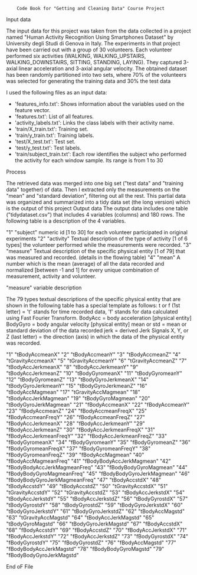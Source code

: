 		Code Book for "Getting and Cleaning Data" Course Project
 
Input data

The input data for this project was taken from the data collected in a project named "Human Activity Recognition Using Smartphones Dataset" by University degli Studi di Genova in Italy.
The experiments in that project have been carried out with a group of 30 volunteers. Each volunteer performed six activities (WALKING, WALKING_UPSTAIRS, WALKING_DOWNSTAIRS, SITTING, STANDING, LAYING). They captured 3-axial linear acceleration and 3-axial angular velocity. The obtained dataset has been randomly partitioned into two sets, where 70% of the volunteers was selected for generating the training data and 30% the test data

I used the following files as an input data:
- 'features_info.txt': Shows information about the variables used on the feature vector.
- 'features.txt': List of all features.
- 'activity_labels.txt': Links the class labels with their activity name.
- 'train/X_train.txt': Training set.
- 'train/y_train.txt': Training labels.
- 'test/X_test.txt': Test set.
- 'test/y_test.txt': Test labels.
- 'train/subject_train.txt': Each row identifies the subject who performed the activity for each window sample. Its range is from 1 to 30

Process

The retrieved data was merged into one big set ("test data" and "training data" together) of data. Then I extracted only the measurements on the "mean" and "standard deviation", filtering out all the rest. This partial data was organized and summarized into a tidy data set (the long version) which is the output of this project
Output data
The output data includes one table ("tidydataset.csv") that includes 4 variables (columns) and 180 rows. The following table is a description of the 4 variables.

"1" "subject"	numeric id [1 to 30] for each volunteer participated in original experiments
"2" "activity"	Textual description of the type of activity [1 of 6 types] the volunteer performed 			while the measurements were recorded.
"3" "measure"	Textual description of the specific physical entity [1 of 79] that was measured and 			recorded. (details in the flowing table)
"4" "mean"	A number which is the mean (average) of all the data recorded and normalized [between 			-1 and 1] for every unique combination of measurement, activity and volunteer.

"measure" variable description

The 79 types textual descriptions of the specific physical entity that are shown in the following table has a special template as follows:
t or f (1st letter) = 	't' stands for time recorded data, 'f' stands for data calculated using Fast 		      		Fourier Transform.
BodyAcc = 		body acceleration [physical entity]
BodyGyro = 		body angular velocity [physical entity]
mean or std = 		mean or standard deviation of the data recorded
jerk = 			derived Jerk Signals
X, Y, or Z (last letter) = the direction (axis) in which the data of the physical entity was recorded.

"1" "tBodyAccmeanX"
"2" "tBodyAccmeanY"
"3" "tBodyAccmeanZ"
"4" "tGravityAccmeanX"
"5" "tGravityAccmeanY"
"6" "tGravityAccmeanZ"
"7" "tBodyAccJerkmeanX"
"8" "tBodyAccJerkmeanY"
"9" "tBodyAccJerkmeanZ"
"10" "tBodyGyromeanX"
"11" "tBodyGyromeanY"
"12" "tBodyGyromeanZ"
"13" "tBodyGyroJerkmeanX"
"14" "tBodyGyroJerkmeanY"
"15" "tBodyGyroJerkmeanZ"
"16" "tBodyAccMagmean"
"17" "tGravityAccMagmean"
"18" "tBodyAccJerkMagmean"
"19" "tBodyGyroMagmean"
"20" "tBodyGyroJerkMagmean"
"21" "fBodyAccmeanX"
"22" "fBodyAccmeanY"
"23" "fBodyAccmeanZ"
"24" "fBodyAccmeanFreqX"
"25" "fBodyAccmeanFreqY"
"26" "fBodyAccmeanFreqZ"
"27" "fBodyAccJerkmeanX"
"28" "fBodyAccJerkmeanY"
"29" "fBodyAccJerkmeanZ"
"30" "fBodyAccJerkmeanFreqX"
"31" "fBodyAccJerkmeanFreqY"
"32" "fBodyAccJerkmeanFreqZ"
"33" "fBodyGyromeanX"
"34" "fBodyGyromeanY"
"35" "fBodyGyromeanZ"
"36" "fBodyGyromeanFreqX"
"37" "fBodyGyromeanFreqY"
"38" "fBodyGyromeanFreqZ"
"39" "fBodyAccMagmean"
"40" "fBodyAccMagmeanFreq"
"41" "fBodyBodyAccJerkMagmean"
"42" "fBodyBodyAccJerkMagmeanFreq"
"43" "fBodyBodyGyroMagmean"
"44" "fBodyBodyGyroMagmeanFreq"
"45" "fBodyBodyGyroJerkMagmean"
"46" "fBodyBodyGyroJerkMagmeanFreq"
"47" "tBodyAccstdX"
"48" "tBodyAccstdY"
"49" "tBodyAccstdZ"
"50" "tGravityAccstdX"
"51" "tGravityAccstdY"
"52" "tGravityAccstdZ"
"53" "tBodyAccJerkstdX"
"54" "tBodyAccJerkstdY"
"55" "tBodyAccJerkstdZ"
"56" "tBodyGyrostdX"
"57" "tBodyGyrostdY"
"58" "tBodyGyrostdZ"
"59" "tBodyGyroJerkstdX"
"60" "tBodyGyroJerkstdY"
"61" "tBodyGyroJerkstdZ"
"62" "tBodyAccMagstd"
"63" "tGravityAccMagstd"
"64" "tBodyAccJerkMagstd"
"65" "tBodyGyroMagstd"
"66" "tBodyGyroJerkMagstd"
"67" "fBodyAccstdX"
"68" "fBodyAccstdY"
"69" "fBodyAccstdZ"
"70" "fBodyAccJerkstdX"
"71" "fBodyAccJerkstdY"
"72" "fBodyAccJerkstdZ"
"73" "fBodyGyrostdX"
"74" "fBodyGyrostdY"
"75" "fBodyGyrostdZ"
"76" "fBodyAccMagstd"
"77" "fBodyBodyAccJerkMagstd"
"78" "fBodyBodyGyroMagstd"
"79" "fBodyBodyGyroJerkMagstd"

End oF File



